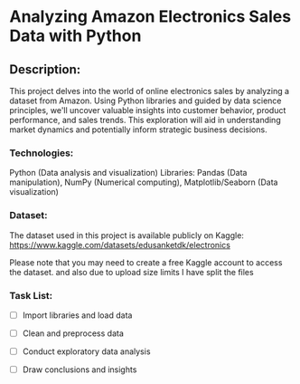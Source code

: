 # Analyzing Amazon Electronics Sales Data with Python

## Description:

This project delves into the world of online electronics sales by analyzing a dataset from Amazon. Using Python libraries and guided by data science principles, we'll uncover valuable insights into customer behavior, product performance, and sales trends. This exploration will aid in understanding market dynamics and potentially inform strategic business decisions.

### Technologies:

Python (Data analysis and visualization)
Libraries: Pandas (Data manipulation), NumPy (Numerical computing), Matplotlib/Seaborn (Data visualization)

### Dataset:
The dataset used in this project is available publicly on Kaggle: https://www.kaggle.com/datasets/edusanketdk/electronics

Please note that you may need to create a free Kaggle account to access the dataset.
and also due to upload size limits I have split the files 


### Task List:

- [ ] Import libraries and load data
- [ ] Clean and preprocess data
- [ ] Conduct exploratory data analysis
- [ ] Draw conclusions and insights



